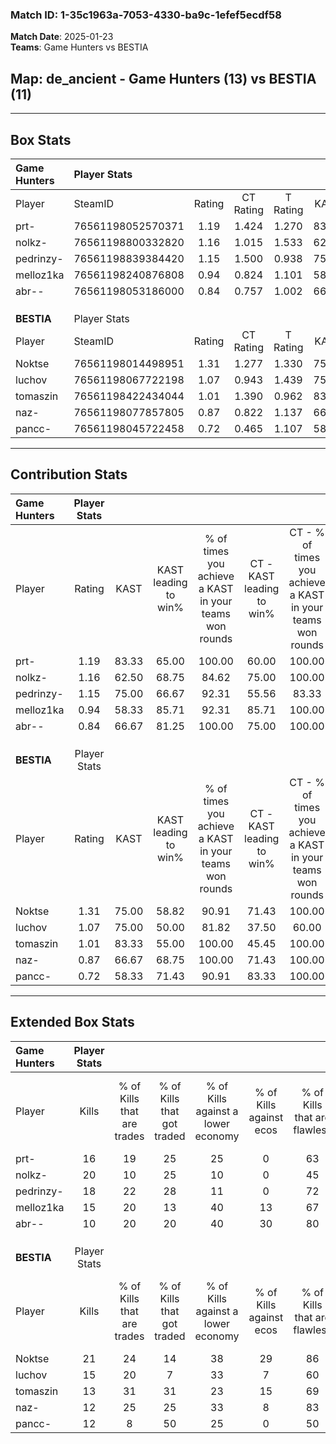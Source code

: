 ### Match ID: 1-35c1963a-7053-4330-ba9c-1efef5ecdf58  
**Match Date**: 2025-01-23  
**Teams**: Game Hunters vs BESTIA  

## **Map**: de_ancient - Game Hunters (13) vs BESTIA (11)  
---  

## Box Stats  

| **Game Hunters** | Player Stats      |        |           |          |       |      |       |         |        |      |     |
| :- | :- | :-: | :-: | :-: | :-: | :-: | :-: | :-: | :-: | :-: | :-: |
| Player           | SteamID           | Rating | CT Rating | T Rating | KAST  | ADR  | Kills | Assists | Deaths | K/D  | HS% |
| prt-             | 76561198052570371 |  1.19  |   1.424   |  1.270   | 83.33 | 86.2 |  16   |    6    |   16   | 1.00 | 62  |
| nolkz-           | 76561198800332820 |  1.16  |   1.015   |  1.533   | 62.50 | 79.9 |  20   |    4    |   16   | 1.25 | 45  |
| pedrinzy-        | 76561198839384420 |  1.15  |   1.500   |  0.938   | 75.00 | 74.0 |  18   |    3    |   16   | 1.13 | 66  |
| melloz1ka        | 76561198240876808 |  0.94  |   0.824   |  1.101   | 58.33 | 57.9 |  15   |    4    |   13   | 1.15 | 13  |
| abr--            | 76561198053186000 |  0.84  |   0.757   |  1.002   | 66.67 | 58.3 |  10   |    7    |   13   | 0.77 | 90  |
|                  |                   |        |           |          |       |      |       |         |        |      |     |
|                  |                   |        |           |          |       |      |       |         |        |      |     |
|                  |                   |        |           |          |       |      |       |         |        |      |     |
| **BESTIA**       | Player Stats      |        |           |          |       |      |       |         |        |      |     |
| Player           | SteamID           | Rating | CT Rating | T Rating | KAST  | ADR  | Kills | Assists | Deaths | K/D  | HS% |
| Noktse           | 76561198014498951 |  1.31  |   1.277   |  1.330   | 75.00 | 80.9 |  21   |    5    |   15   | 1.40 | 38  |
| luchov           | 76561198067722198 |  1.07  |   0.943   |  1.439   | 75.00 | 73.8 |  15   |    4    |   15   | 1.00 | 40  |
| tomaszin         | 76561198422434044 |  1.01  |   1.390   |  0.962   | 83.33 | 70.2 |  13   |    6    |   17   | 0.76 | 53  |
| naz-             | 76561198077857805 |  0.87  |   0.822   |  1.137   | 66.67 | 61.3 |  12   |    6    |   15   | 0.80 | 66  |
| pancc-           | 76561198045722458 |  0.72  |   0.465   |  1.107   | 58.33 | 56.8 |  12   |    4    |   18   | 0.67 | 50  |
---  

## Contribution Stats  

| **Game Hunters** | Player Stats |       |                      |                                                        |                           |                                                             |                          |                                                            |
| :- | :-: | :-: | :-: | :-: | :-: | :-: | :-: | :-: |
| Player           |    Rating    | KAST  | KAST leading to win% | % of times you achieve a KAST in your teams won rounds | CT - KAST leading to win% | CT - % of times you achieve a KAST in your teams won rounds | T - KAST leading to win% | T - % of times you achieve a KAST in your teams won rounds |
| prt-             |     1.19     | 83.33 |        65.00         |                         100.00                         |           60.00           |                           100.00                            |          70.00           |                           100.00                           |
| nolkz-           |     1.16     | 62.50 |        68.75         |                         84.62                          |           75.00           |                           100.00                            |          62.50           |                           71.43                            |
| pedrinzy-        |     1.15     | 75.00 |        66.67         |                         92.31                          |           55.56           |                            83.33                            |          77.78           |                           100.00                           |
| melloz1ka        |     0.94     | 58.33 |        85.71         |                         92.31                          |           85.71           |                           100.00                            |          85.71           |                           85.71                            |
| abr--            |     0.84     | 66.67 |        81.25         |                         100.00                         |           75.00           |                           100.00                            |          87.50           |                           100.00                           |
|                  |              |       |                      |                                                        |                           |                                                             |                          |                                                            |
|                  |              |       |                      |                                                        |                           |                                                             |                          |                                                            |
|                  |              |       |                      |                                                        |                           |                                                             |                          |                                                            |
| **BESTIA**       | Player Stats |       |                      |                                                        |                           |                                                             |                          |                                                            |
| Player           |    Rating    | KAST  | KAST leading to win% | % of times you achieve a KAST in your teams won rounds | CT - KAST leading to win% | CT - % of times you achieve a KAST in your teams won rounds | T - KAST leading to win% | T - % of times you achieve a KAST in your teams won rounds |
| Noktse           |     1.31     | 75.00 |        58.82         |                         90.91                          |           71.43           |                           100.00                            |          50.00           |                           83.33                            |
| luchov           |     1.07     | 75.00 |        50.00         |                         81.82                          |           37.50           |                            60.00                            |          60.00           |                           100.00                           |
| tomaszin         |     1.01     | 83.33 |        55.00         |                         100.00                         |           45.45           |                           100.00                            |          66.67           |                           100.00                           |
| naz-             |     0.87     | 66.67 |        68.75         |                         100.00                         |           71.43           |                           100.00                            |          66.67           |                           100.00                           |
| pancc-           |     0.72     | 58.33 |        71.43         |                         90.91                          |           83.33           |                           100.00                            |          62.50           |                           83.33                            |
---  

## Extended Box Stats  

| **Game Hunters** | Player Stats |                            |                            |                                    |                         |                              |                                 |        |                             |                                     |                          |                               |                            |
| :- | :-: | :-: | :-: | :-: | :-: | :-: | :-: | :-: | :-: | :-: | :-: | :-: | :-: |
| Player           |    Kills     | % of Kills that are trades | % of Kills that got traded | % of Kills against a lower economy | % of Kills against ecos | % of Kills that are flawless | % of Kills that are close duels | Deaths | % of Deaths that get traded | % of Deaths against a lower economy | % of Deaths against ecos | % of Deaths that are flawless | % of Deaths that are close |
| prt-             |      16      |             19             |             25             |                 25                 |            0            |              63              |                0                |   16   |             44              |                  6                  |            0             |              56               |             13             |
| nolkz-           |      20      |             10             |             25             |                 10                 |            0            |              45              |                5                |   16   |             25              |                 13                  |            0             |              56               |             0              |
| pedrinzy-        |      18      |             22             |             28             |                 11                 |            0            |              72              |               11                |   16   |             19              |                  6                  |            0             |              75               |             13             |
| melloz1ka        |      15      |             20             |             13             |                 40                 |           13            |              67              |                0                |   13   |              8              |                  8                  |            0             |              85               |             0              |
| abr--            |      10      |             20             |             20             |                 40                 |           30            |              80              |                0                |   13   |             15              |                  8                  |            0             |              77               |             15             |
|                  |              |                            |                            |                                    |                         |                              |                                 |        |                             |                                     |                          |                               |                            |
|                  |              |                            |                            |                                    |                         |                              |                                 |        |                             |                                     |                          |                               |                            |
|                  |              |                            |                            |                                    |                         |                              |                                 |        |                             |                                     |                          |                               |                            |
| **BESTIA**       | Player Stats |                            |                            |                                    |                         |                              |                                 |        |                             |                                     |                          |                               |                            |
| Player           |    Kills     | % of Kills that are trades | % of Kills that got traded | % of Kills against a lower economy | % of Kills against ecos | % of Kills that are flawless | % of Kills that are close duels | Deaths | % of Deaths that get traded | % of Deaths against a lower economy | % of Deaths against ecos | % of Deaths that are flawless | % of Deaths that are close |
| Noktse           |      21      |             24             |             14             |                 38                 |           29            |              86              |                0                |   15   |              7              |                 20                  |            0             |              87               |             0              |
| luchov           |      15      |             20             |             7              |                 33                 |            7            |              60              |               13                |   15   |             13              |                 13                  |            0             |              40               |             0              |
| tomaszin         |      13      |             31             |             31             |                 23                 |           15            |              69              |               23                |   17   |             41              |                 24                  |            6             |              53               |             12             |
| naz-             |      12      |             25             |             25             |                 33                 |            8            |              83              |                0                |   15   |             33              |                 20                  |            7             |              67               |             0              |
| pancc-           |      12      |             8              |             50             |                 25                 |            0            |              50              |                8                |   18   |             17              |                 17                  |            0             |              72               |             6              |
